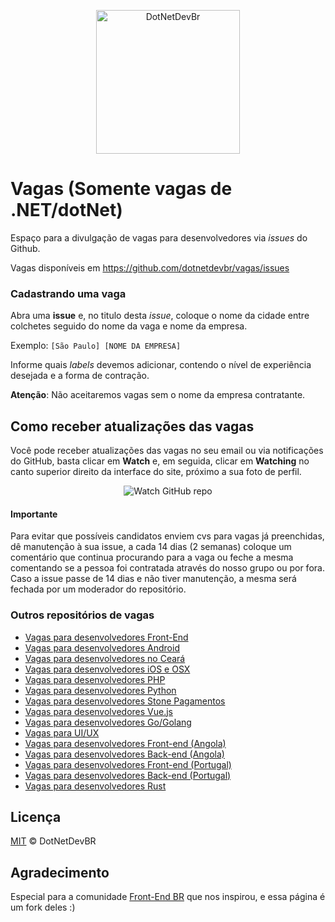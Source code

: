 <p align="center">
  <img src="https://avatars3.githubusercontent.com/u/60519084?s=230&v=4" alt="DotNetDevBr" width="230" />
</p>

# Vagas (Somente vagas de .NET/dotNet)

Espaço para a divulgação de vagas para desenvolvedores via _issues_ do Github.

Vagas disponíveis em https://github.com/dotnetdevbr/vagas/issues

### Cadastrando uma vaga

Abra uma **issue** e, no titulo desta _issue_, coloque o nome da cidade entre colchetes seguido do nome da vaga e nome da empresa.

Exemplo: `[São Paulo] [NOME DA EMPRESA]`

Informe quais _labels_ devemos adicionar, contendo o nível de experiência desejada e a forma de contração.

**Atenção**: Não aceitaremos vagas sem o nome da empresa contratante.

## Como receber atualizações das vagas

Você pode receber atualizações das vagas no seu email ou via notificações do GitHub, basta clicar em **Watch** e, em seguida, clicar em **Watching** no canto superior direito da interface do site, próximo a sua foto de perfil.

<p align="center">
  <img src="http://s31.postimg.org/nt5f6bbff/watch_github_forum.png" alt="Watch GitHub repo"/>
</p>

#### Importante

Para evitar que possíveis candidatos enviem cvs para vagas já preenchidas, dê manutenção à sua issue, a cada 14 dias (2 semanas) coloque um comentário que continua procurando para a vaga ou feche a mesma comentando se a pessoa foi contratada através do nosso grupo ou por fora. Caso a issue passe de 14 dias e não tiver manutenção, a mesma será fechada por um moderador do repositório.

### Outros repositórios de vagas

- [Vagas para desenvolvedores Front-End](https://github.com/frontendbr/vagas)
- [Vagas para desenvolvedores Android](https://github.com/androiddevbr/vagas)
- [Vagas para desenvolvedores no Ceará](https://github.com/CangaceirosDevels/vagas_de_emprego)
- [Vagas para desenvolvedores iOS e OSX](https://github.com/CocoaHeadsBrasil/vagas)
- [Vagas para desenvolvedores PHP](https://github.com/phpdevbr/vagas)
- [Vagas para desenvolvedores Python](https://pyjobs.com.br)
- [Vagas para desenvolvedores Stone Pagamentos](https://github.com/stone-pagamentos/vagas)
- [Vagas para desenvolvedores Vue.js](https://github.com/vuejs-br/vagas)
- [Vagas para desenvolvedores Go/Golang](https://github.com/Gommunity/vagas)
- [Vagas para UI/UX](https://github.com/uxbrasil/vagas)
- [Vagas para desenvolvedores Front-end (Angola)](https://github.com/frontend-ao/vagas)
- [Vagas para desenvolvedores Back-end (Angola)](https://github.com/backend-ao/vagas)
- [Vagas para desenvolvedores Front-end (Portugal)](https://github.com/frontend-pt/vagas)
- [Vagas para desenvolvedores Back-end (Portugal)](https://github.com/backend-pt/vagas)
- [Vagas para desenvolvedores Rust](https://github.com/rustdevbr/vagas)

## Licença

[MIT](/LICENSE) &copy; DotNetDevBR

## Agradecimento

Especial para a comunidade [Front-End BR](https://github.com/frontendbr/) que nos inspirou, e essa página é um fork deles :)
